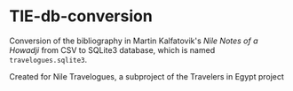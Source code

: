 # TIE-db-conversion
Conversion of the bibliography in Martin Kalfatovik's *Nile Notes of a Howadji* from CSV to SQLite3 database, which is named `travelogues.sqlite3`.

Created for Nile Travelogues, a subproject of the Travelers in Egypt project
